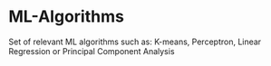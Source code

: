 # ML-Algorithms

Set of relevant ML algorithms such as: K-means, Perceptron, Linear Regression or Principal Component Analysis
